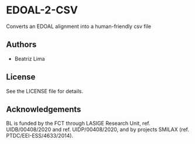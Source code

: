 # EDOAL-2-CSV
Converts an EDOAL alignment into a human-friendly csv file

## Authors
- Beatriz Lima

## License
See the LICENSE file for details.

## Acknowledgements
BL is funded by the FCT through LASIGE Research Unit, ref. UIDB/00408/2020 and ref. UIDP/00408/2020, and by projects SMILAX (ref. PTDC/EEI-ESS/4633/2014).
